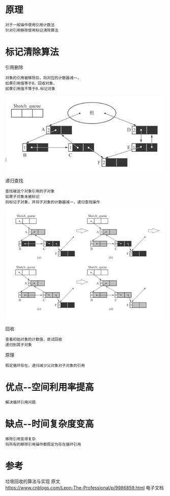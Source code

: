 
# 原理

	对于一般操作使用引用计数法
	针对引用移除使用标记清除算法

# 标记清除算法

引用删除

	对象的引用被移除后，将对应的计数器减一，
	如果引用值等于0，回收对象，
	如果引用值不等于0.标记对象
![](https://github.com/RodJohn/jvm/blob/master/img/%E9%83%A8%E5%88%86%E6%A0%87%E8%AE%B0%E6%B8%85%E9%99%A4%E7%AE%97%E6%B3%95-%E9%80%92%E5%BD%92%E6%9F%A5%E6%89%BE1.png)

递归查找

	查找被这个对象引用的子对象
	如果子对象未被标记
	则标记子对象，并将子对象的计数器减一，递归查找操作
	

![](https://github.com/RodJohn/jvm/blob/master/img/%E9%83%A8%E5%88%86%E6%A0%87%E8%AE%B0%E6%B8%85%E9%99%A4%E7%AE%97%E6%B3%95-%E9%80%92%E5%BD%92%E6%9F%A5%E6%89%BE2.png)

回收

	查看初始对象的计数值，尝试回收
	递归到其子对象

原理

	假定循环存在，递归减少父对象对子对象的引用
	
# 优点--空间利用率提高

	解决循环引用问题
	
# 缺点--时间复杂度变高

	移除引用变得复杂
	将所有的移除引用操作都假定为存在循环引用

# 参考

垃圾回收的算法与实现 原文  
https://www.cnblogs.com/Leon-The-Professional/p/9986859.html  电子文档


